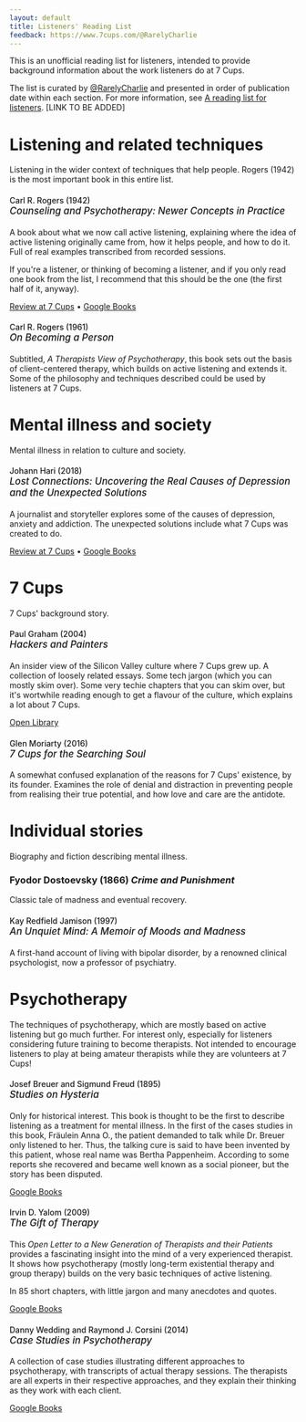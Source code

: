 ```yaml
---
layout: default
title: Listeners' Reading List
feedback: https://www.7cups.com/@RarelyCharlie
---
```

<style>h4 {font-weight: 500;} h4>em {display: block; font-size: 120%;}</style>
This is an unofficial reading list for listeners, intended to provide background information about the work listeners do at 7 Cups.

The list is curated by [@RarelyCharlie](https://www.7cups.com/@RarelyCharlie) and presented in order of publication date within each section. For more information, see [A reading list for listeners](#). \[LINK TO BE ADDED\]

# Listening and related techniques

Listening in the wider context of techniques that help people. Rogers (1942) is the most important book in this entire list.

#### Carl R. Rogers (1942) _Counseling and Psychotherapy: Newer Concepts in Practice_

A book about what we now call active listening, explaining where the idea of active listening originally came from, how it helps people, and how to do it. Full of real examples transcribed from recorded sessions. 

If you're a listener, or thinking of becoming a listener, and if you only read one book from the list, I recommend that this should be the one (the first half of it, anyway).

[Review at 7 Cups](# "TO BE ADDED") &bull; [Google Books](https://books.google.com/books?id=nbU4AAAAIAAJ)

#### Carl R. Rogers (1961) _On Becoming a Person_

Subtitled, _A Therapists View of Psychotherapy_, this book sets out the basis of client-centered therapy, which builds on active listening and extends it. Some of the philosophy and techniques described could be used by listeners at 7 Cups.

# Mental illness and society

Mental illness in relation to culture and society.

#### Johann Hari (2018) _Lost Connections: Uncovering the Real Causes of Depression and the Unexpected Solutions_

A journalist and storyteller explores some of the causes of depression, anxiety and addiction. The unexpected solutions include what 7 Cups was created to do.

[Review at 7 Cups](# "TO BE ADDED") &bull; [Google Books](https://books.google.com/books?id=WIg2DwAAQBAJ)

# 7 Cups

7 Cups' background story.

#### Paul Graham (2004) _Hackers and Painters_

An insider view of the Silicon Valley culture where 7 Cups grew up. A collection of loosely related essays. Some tech jargon (which you can mostly skim over). Some very techie chapters that you can skim over, but it's wortwhile reading enough to get a flavour of the culture, which explains a lot about 7 Cups.

[Open Library](https://openlibrary.org/books/OL3327779M/Hackers_painters)

#### Glen Moriarty (2016) _7 Cups for the Searching Soul_

A somewhat confused explanation of the reasons for 7 Cups' existence, by its founder. Examines the role of denial and distraction in preventing people from realising their true potential, and how love and care are the antidote. 

# Individual stories

Biography and fiction describing mental illness.

### Fyodor Dostoevsky (1866) _Crime and Punishment_

Classic tale of madness and eventual recovery.

#### Kay Redfield Jamison (1997) _An Unquiet Mind: A Memoir of Moods and Madness_

A first-hand account of living with bipolar disorder, by a renowned clinical psychologist, now a professor of psychiatry.

# Psychotherapy

The techniques of psychotherapy, which are mostly based on active listening but go much further. For interest only, especially for listeners considering future training to become therapists. Not intended to encourage listeners to play at being amateur therapists while they are volunteers at 7 Cups!

#### Josef Breuer and Sigmund Freud (1895) _Studies on Hysteria_

Only for historical interest. This book is thought to be the first to describe listening as a treatment for mental illness. In the first of the cases studies in this book, Fräulein Anna O., the patient demanded to talk while Dr. Breuer only listened to her. Thus, the talking cure is said to have been invented by this patient, whose real name was Bertha Pappenheim. According to some reports she recovered and became well known as a social pioneer, but the story has been disputed.

[Google Books](https://books.google.com/books/about/Studies_On_Hysteria.html?id=AO_X3hZn5YwC)

#### Irvin D. Yalom (2009) _The Gift of Therapy_

This _Open Letter to a New Generation of Therapists and their Patients_ provides a fascinating insight into the mind of a very experienced therapist. It shows how psychotherapy (mostly long-term existential therapy and group therapy) builds on the very basic techniques of active listening.

In 85 short chapters, with little jargon and many anecdotes and quotes.

[Google Books](https://books.google.com/books/about/The_Gift_of_Therapy.html?id=yEnodbQ-u3MC)

#### Danny Wedding and Raymond J. Corsini (2014) _Case Studies in Psychotherapy_

A collection of case studies illustrating different approaches to psychotherapy, with transcripts of actual therapy sessions. The therapists are all experts in their respective approaches, and they explain their thinking as they work with each client.

[Google Books](https://books.google.com/books?id=R8rZbvAnpnoC)

